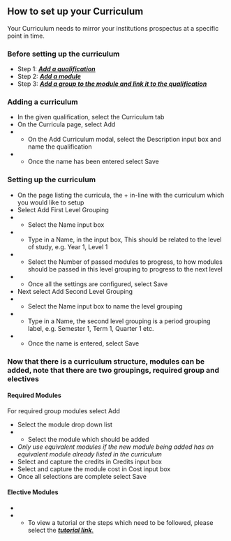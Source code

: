 ## **How to set up your Curriculum**

Your Curriculum needs to mirror your institutions prospectus at a specific point in time. 

### **Before setting up the curriculum** 

- Step 1: [_**Add a qualification**_](http://help.studentmanager.co.za/en/latest/Qualifications/addaqualification/)
- Step 2: [_**Add a module**_](http://help.studentmanager.co.za/en/latest/Modules/addamodule/)
- Step 3: [_**Add a group to the module and link it to the qualification**_](http://help.studentmanager.co.za/en/latest/Modules/settingupmodulegroups/)

### **Adding a curriculum**

- In the given qualification, select the Curriculum tab
- On the Curricula page, select Add
- - On the Add Curriculum modal, select the Description input box and name the qualification
- - Once the name has been entered select Save

### **Setting up the curriculum**

- On the page listing the curricula, the + in-line with the curriculum which you would like to setup
- Select Add First Level Grouping
- - Select the Name input box
- - Type in a Name,  in the input box, This should be related to the level of study, e.g. Year 1, Level 1
- - Select the Number of passed modules to progress, to how modules should be passed in this level grouping to progress to the next level
- - Once all the settings are configured, select Save
- Next select Add Second Level Grouping
- - Select the Name input box to name the level grouping
- - Type in a Name, the second level grouping is a period grouping label, e.g. Semester 1, Term 1, Quarter 1 etc.
- - Once the name is entered, select Save

### Now that there is a curriculum structure, modules can be added, note that there are two groupings, required group and electives

#### **Required Modules**

For required group modules select Add
- Select the module drop down list
- - Select the module which should be added
- _Only use equivalent modules if the new module being added has an equivalent module already listed in the curriculum_
- Select and capture the credits in Credits input box
- Select and capture the module cost in Cost input box
- Once all selections are complete select Save

#### **Elective Modules**

- 

- - To view a tutorial or the steps which need to be followed, please select the [**_tutorial link_**.](https://www.iorad.com/player/117334/Setting-up-a-Curriculum)






